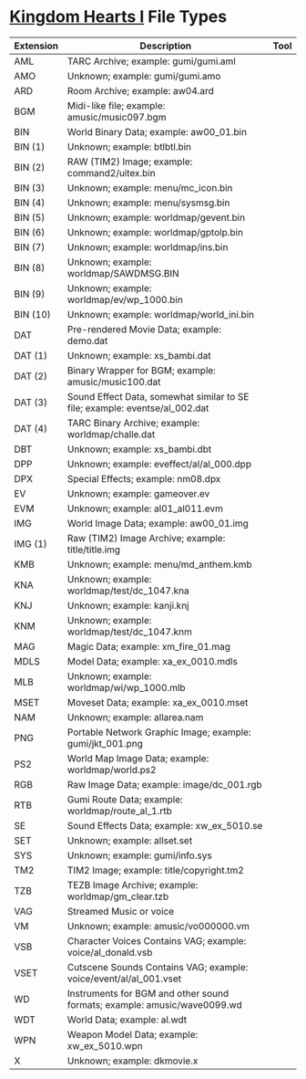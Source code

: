 # [Kingdom Hearts I](index.md) File Types

| Extension | Description | Tool |
|-----------|-------------|------|
| AML | TARC Archive; example: gumi/gumi.aml
| AMO | Unknown; example: gumi/gumi.amo
| ARD | Room Archive; example: aw04.ard
| BGM | Midi-like file; example: amusic/music097.bgm
| BIN | World Binary Data; example: aw00\_01.bin
| BIN (1) | Unknown; example: btlbtl.bin
| BIN (2) | RAW (TIM2) Image; example: command2/uitex.bin
| BIN (3) | Unknown; example: menu/mc\_icon.bin
| BIN (4) | Unknown; example: menu/sysmsg.bin
| BIN (5) | Unknown; example: worldmap/gevent.bin
| BIN (6) | Unknown; example: worldmap/gptolp.bin
| BIN (7) | Unknown; example: worldmap/ins.bin
| BIN (8) | Unknown; example: worldmap/SAWDMSG.BIN
| BIN (9) | Unknown; example: worldmap/ev/wp\_1000.bin
| BIN (10) | Unknown; example: worldmap/world\_ini.bin
| DAT | Pre-rendered Movie Data; example: demo.dat
| DAT (1) | Unknown; example: xs\_bambi.dat
| DAT (2) | Binary Wrapper for BGM; example: amusic/music100.dat
| DAT (3) | Sound Effect Data, somewhat similar to SE file; example: eventse/al\_002.dat
| DAT (4) | TARC Binary Archive; example: worldmap/challe.dat
| DBT | Unknown; example: xs\_bambi.dbt
| DPP | Unknown; example: eveffect/al/al\_000.dpp
| DPX | Special Effects; example: nm08.dpx
| EV | Unknown; example: gameover.ev
| EVM | Unknown; example: al01\_al011.evm
| IMG | World Image Data; example: aw00\_01.img
| IMG (1) | Raw (TIM2) Image Archive; example: title/title.img
| KMB | Unknown; example: menu/md\_anthem.kmb
| KNA | Unknown; example: worldmap/test/dc\_1047.kna
| KNJ | Unknown; example: kanji.knj
| KNM | Unknown; example: worldmap/test/dc\_1047.knm
| MAG | Magic Data; example: xm\_fire\_01.mag
| MDLS | Model Data; example: xa\_ex\_0010.mdls
| MLB | Unknown; example: worldmap/wi/wp\_1000.mlb
| MSET | Moveset Data; example: xa\_ex\_0010.mset
| NAM | Unknown; example: allarea.nam
| PNG | Portable Network Graphic Image; example: gumi/jkt\_001.png
| PS2 | World Map Image Data; example: worldmap/world.ps2
| RGB | Raw Image Data; example: image/dc\_001.rgb
| RTB | Gumi Route Data; example: worldmap/route\_al\_1.rtb
| SE | Sound Effects Data; example: xw\_ex\_5010.se
| SET | Unknown; example: allset.set
| SYS | Unknown; example: gumi/info.sys
| TM2 | TIM2 Image; example: title/copyright.tm2
| TZB | TEZB Image Archive; example: worldmap/gm\_clear.tzb
| VAG | Streamed Music or voice
| VM | Unknown; example: amusic/vo000000.vm
| VSB | Character Voices Contains VAG; example: voice/al\_donald.vsb 
| VSET | Cutscene Sounds Contains VAG; example: voice/event/al/al\_001.vset
| WD | Instruments for BGM and other sound formats; example: amusic/wave0099.wd
| WDT | World Data; example: al.wdt
| WPN | Weapon Model Data; example: xw\_ex\_5010.wpn
| X | Unknown; example: dkmovie.x

